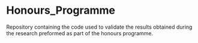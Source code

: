 # Honours_Programme
Repository containing the code used to validate the results obtained during the research preformed as part of the honours programme.
